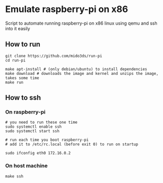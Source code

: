 # Emulate raspberry-pi on x86
Script to automate running raspberry-pi on x86 linux using qemu and ssh into it easily

## How to run
```
git clone https://github.com/mido3ds/run-pi
cd run-pi

make apt-install # (only debian/ubuntu) to install dependencies
make download # downloads the image and kernel and unzips the image, takes some time
make run
```

## How to ssh
### On raspberry-pi
```
# you need to run these one time
sudo systemctl enable ssh
sudo systemctl start ssh

# run each time you boot raspberry-pi
# add it to /etc/rc.local (before exit 0) to run on startup

sudo ifconfig eth0 172.16.0.2
```

### On host machine
```
make ssh
```
